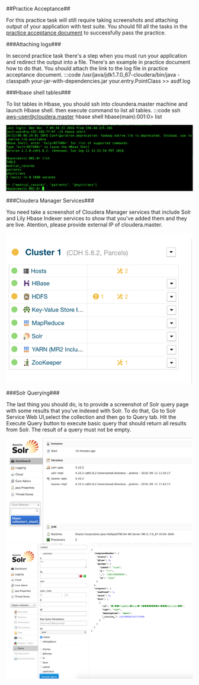 ##Practice Acceptance##

  For this practice task will still require taking screenshots and attaching output of your application with test suite. You should fill all the tasks in the [practice acceptance document](https://docs.google.com/spreadsheets/d/1y50_13xftT4ATGkTItBwYbsufgdf2ExtrvDLmYen4Sw/edit?usp=sharing) to successfully pass the practice.


###Attaching logs###

  In second practice task there's a step when you must run your application and redirect the output into a file. There's an example in practice document how to do that. You should attach the link to the log file in practice acceptance document.
    :::code
    /usr/java/jdk1.7.0_67-cloudera/bin/java -classpath your-jar-with-dependencies.jar your.entry.PointClass >> asdf.log

###Hbase shell tables###

  To list tables in Hbase, you should ssh into cloundera.master machine and launch Hbase shell. then execute command to list all tables.
      :::code
      ssh aws-user@cloudera.master
      hbase shell
      hbase(main):001:0> list


![alt text](images/hbase-list-acceptance.png "Hbase shell list tables")

###Cloudera Manager Services###

  You need take a screenshot of Cloudera Manager services that include Solr and Lily Hbase Indexer services to show that you've added them and they are live. Atention, please provide external IP of cloudera.master.

  ![alt text](images/cloudera-manager-acceptance.png "Cludera Manager services")

###Solr Querying###

  The last thing you should do, is to provide a screenshot of Solr query page with some results that you've indexed with Solr.
  To do that, Go to Solr Service Web UI,select the collection and then go to Query tab. Hit the Execute Query button to execute basic query that should return all results from Solr. The result of a query must not be empty.

![alt text](images/solr-collection-acceptance.png "Solr collection selection")
![alt text](images/solr-query-acceptance.png "Solr query execution")
